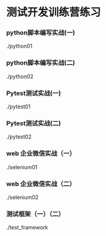 # 测试开发训练营练习

### python脚本编写实战(一)
./python01

### python脚本编写实战(二)
./python02

### Pytest测试实战(一)
./pytest01

### Pytest测试实战(二)
./pytest02

### web 企业微信实战（一）
./selenium01

### web 企业微信实战（二）
./selenium02

### 测试框架（一）（二）
./test_framework
